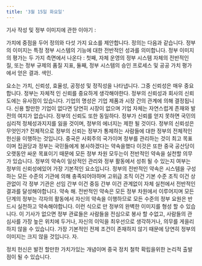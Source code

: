 ```yaml
---
title: '3월 15일 화요일'
---
```

기사 작성 및 정부 이미지에 관한 이야기 ​​:

가치에 중점을 두어 정의와 다섯 가지 요소를 제안합니다. 정의는 다음과 같습니다. 정부의 이미지는 특정 정부 시스템의 기능에 대한 전반적인 성과를 의미합니다. 정부 이미지의 평가는 두 가지 측면에서 나온다 : 첫째, 자체 운영의 정부 시스템 자체의 전반적인 질, 또는 정부 규제의 품질 지표, 둘째, 정부 시스템의 승인 프로세스 및 공공 가치 평가에서 얻은 결과. 색인.

요소는 가치, 신뢰성, 효율성, 공정성 및 정직성을 나타냅니다. 그중 신뢰성은 매우 중요합니다. 정부는 자체적 인 신뢰를 중요하게 생각해야한다. 정부의 신뢰성과 회사의 신뢰도에는 유사점이 있습니다. 기업의 명성은 기업 제품과 시장 간의 관계에 의해 결정됩니다. 신용 할만한 기업이 없다면 당연히 시장이 없으며 기업 자체는 자연스럽게 존재와 발전의 여지가 없습니다. 정부의 신뢰도 또한 동일하다. 정부가 신뢰를 얻지 못하면 국민의 심리적 정체성과지지를 잃을 것이며, 정부의 에너지는 제한 될 것이다. 정부의 신뢰성은 무엇인가? 전체적으로 정부의 신뢰는 정부가 통제하는 사람들에 대한 정부의 전체적인 헌신을 이행하는 것입니다. 중국은 사회주의 국가이며 정부를 관리하는 것이 최고 목표이며 집권당과 정부는 국민들에게 봉사하겠다는 약속을했다 이것은 또한 중국 공산당이 오랫동안 싸운 목표이기 때문에 모든 정부 차원 모두는이 전반적인 약속을 실천할 의무가 있습니다. 정부의 약속이 일상적인 관리와 정부 활동에서 성취 될 수 있는지 여부는 정부의 신뢰성에있어 가장 기본적인 요소입니다. 정부의 전반적인 약속은 시스템을 구성하는 모든 수준의 기관에 의해 충족되어야하며 고위급 조직 이건 기본 수준 조직 이건 상관없이 각 정부 기관은 선임 간부 이건 중등 간부 이건 관계없이 자체 실천에서 전반적인 결과를 달성해야합니다. 약속 해. 전반적인 약속은 모든 정부 차원에서 이루어지며 모든 단계의 정부는 각자의 활동에서 자신의 약속을 이행하므로 모든 수준의 정부 요원은 반드시 실천하고 약속해야합니다. 이런 식으로 만 정부의 완벽한 이미지를 형성 할 수 있습니다. 이 기사가 없으면 정부 관료들은 사람들을 전심으로 봉사 할 수없고, 사람들의 관심사를 가장 높은 위치에 두거나, 자신의 이익을 최우선으로 생각하거나, 의무를 게을리하지 않을 수 있습니다. 가장 기본적인 전제 조건이 존재하지 않기 때문에 당연히 정부의 이미지는 크지 않을 것입니다. 자.

정치 헌신은 발전 할만한 가치가있는 개념이며 중국 정치 철학 확립을위한 논리적 출발점이 될 수 있습니다.

